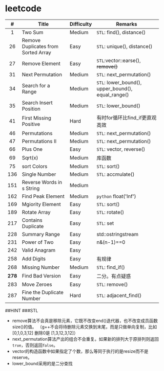 leetcode
========
|#|Title|Difficulty|Remarks
|:---:|------|----|---
|1|Two Sum|Medium|`STL`: find(), distance()|
|26|Remove Duplicates from Sorted Array|Easy|`STL`: unique(), distance()|
|27|Remove Element|Easy|`STL`:vector::earse(), ~~remove()~~|
|31|Next Permutation|Medium|`STL`: next_permutation()|
|34|Search for a Range|Medium|`STL`: lower_bound(), upper_bound(), equal_range()|
|35|Search Insert Position|Medium|`STL`: lower_bound()|
|41|First Missing Positive|Hard|有时for循环比find_if更直观高效|
|46|Permutations|Medium|`STL`: next_permutation()|
|47|Permutations II|Medium|`STL`: next_permutation()|
|66|Plus One|Easy|`STL`: vector, reverse()|
|69|Sqrt(x)|Medium|库函数
|75|sort Colors|Medium|`STL`: sort()|
|136|Single Number|Medium|`STL`: accmulate()|
|151|Reverse Words in s String|Medium|
|162|Find Peak Element|Medium|`python` float('Inf')
|169|Mgiority Element|Easy|`STL`: sort()|
|189|Rotate Array|Easy|`STL`: rotate()|
|217|Contains Duplicate|Easy|`STL`: set|
|228|Summary Range|Easy|std::ostringstream|
|231|Power of Two|Easy|n&(n-1)==0
|242|Valid Anagram|Easy|
|258|Add Digits|Easy|有规律|
|268|Missing Number|Medium|`STL`: find_if()|
|**278**|Find Bad Version|Easy|二分。有点疑惑|
|283|Move Zeroes|Easy|`STL`: remove()|
|287|Fine the Duplicate Number|Hard|`STL`: adjacent_find()|

##HINT
###STL
- remove算法不会真是移除元素，它既不改变end()迭代器，也不改变成员函数size()的值。
（g++不会将待删除元素交换到末尾，而是只做单向复制，比如[0,1,0,3,12] 删除0是 [1,3,12,3,12]）
- next_permutation算法产出的组合不会重复。如果新的排列大于原排列则返回`true`，否则返回`false`。
- vector的构造函数中如果指定了个数，那么等同于执行的是resize而不是reserve。
- lower_bound采用的是二分查找
